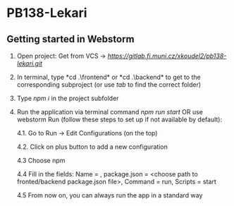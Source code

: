 # PB138-Lekari



## Getting started in Webstorm

1. Open project: Get from VCS -> *https://gitlab.fi.muni.cz/xkoudel2/pb138-lekari.git*
2. In terminal, type *cd .\frontend\* or *cd .\backend\* to get to the corresponding subproject (or use *tab* to find the correct folder)
3. Type *npm i* in the project subfolder
4. Run the application via terminal command *npm run start* 
OR use webstorm Run (follow these steps to set up if not available by default):

    4.1. Go to Run -> Edit Configurations (on the top)

    4.2. Click on plus button to add a new configuration

    4.3 Choose npm

    4.4 Fill in the fields: Name = <any name of the configuration you want>, package.json = <choose path to fronted/backend package.json file>, Command = run, Scripts = start
    
    4.5 From now on, you can always run the app in a standard way



